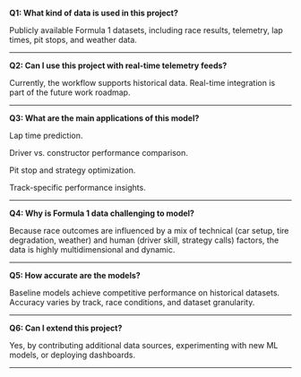 **Q1: What kind of data is used in this project?**


Publicly available Formula 1 datasets, including race results, telemetry, lap times, pit stops, and weather data.

---
**Q2: Can I use this project with real-time telemetry feeds?**

Currently, the workflow supports historical data. Real-time integration is part of the future work roadmap.

---

**Q3: What are the main applications of this model?**

Lap time prediction.


Driver vs. constructor performance comparison.

Pit stop and strategy optimization.

Track-specific performance insights.

---
**Q4: Why is Formula 1 data challenging to model?**

Because race outcomes are influenced by a mix of technical (car setup, tire degradation, weather) and human (driver skill, strategy calls) factors, the data is highly multidimensional and dynamic.

---
**Q5: How accurate are the models?**


Baseline models achieve competitive performance on historical datasets. Accuracy varies by track, race conditions, and dataset granularity.

---
**Q6: Can I extend this project?**


Yes, by contributing additional data sources, experimenting with new ML models, or deploying dashboards.

---
